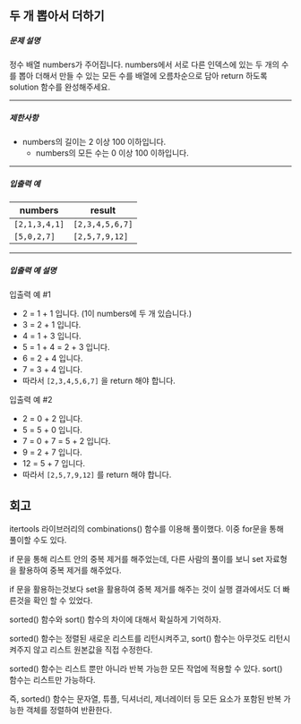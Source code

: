 ## 두 개 뽑아서 더하기

##### 문제 설명

정수 배열 numbers가 주어집니다. numbers에서 서로 다른 인덱스에 있는 두 개의 수를 뽑아 더해서 만들 수 있는 모든 수를 배열에 오름차순으로 담아 return 하도록 solution 함수를 완성해주세요.

------

##### 제한사항

- numbers의 길이는 2 이상 100 이하입니다.
  - numbers의 모든 수는 0 이상 100 이하입니다.

------

##### 입출력 예

| numbers       | result          |
| ------------- | --------------- |
| `[2,1,3,4,1]` | `[2,3,4,5,6,7]` |
| `[5,0,2,7]`   | `[2,5,7,9,12]`  |

------

##### 입출력 예 설명

입출력 예 #1

- 2 = 1 + 1 입니다. (1이 numbers에 두 개 있습니다.)
- 3 = 2 + 1 입니다.
- 4 = 1 + 3 입니다.
- 5 = 1 + 4 = 2 + 3 입니다.
- 6 = 2 + 4 입니다.
- 7 = 3 + 4 입니다.
- 따라서 `[2,3,4,5,6,7]` 을 return 해야 합니다.

입출력 예 #2

- 2 = 0 + 2 입니다.
- 5 = 5 + 0 입니다.
- 7 = 0 + 7 = 5 + 2 입니다.
- 9 = 2 + 7 입니다.
- 12 = 5 + 7 입니다.
- 따라서 `[2,5,7,9,12]` 를 return 해야 합니다.

## 회고

itertools 라이브러리의 combinations() 함수를 이용해 풀이했다. 이중 for문을 통해 풀이할 수도 있다.

if 문을 통해 리스트 안의 중복 제거를 해주었는데, 다른 사람의 풀이를 보니 set 자료형을 활용하여 중복 제거를 해주었다. 

if 문을 활용하는것보다 set을 활용하여 중복 제거를 해주는 것이 실행 결과에서도 더 빠른것을 확인 할 수 있었다.

sorted() 함수와 sort() 함수의 차이에 대해서 확실하게 기억하자.

sorted() 함수는 정렬된 새로운 리스트를 리턴시켜주고, sort() 함수는 아무것도 리턴시켜주지 않고 리스트 원본값을 직접 수정한다.

sorted() 함수는 리스트 뿐만 아니라 반복 가능한 모든 작업에 적용할 수 있다. sort() 함수는 리스트만 가능하다.

즉, sorted() 함수는 문자열, 튜플, 딕셔너리, 제너레이터 등 모든 요소가 포함된 반복 가능한 객체를 정렬하여 반환한다.